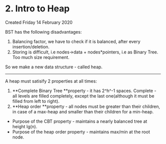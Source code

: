 # 2. Intro to Heap
Created Friday 14 February 2020

BST has the following disadvantages:

1. Balancing factor, we have to check if it is balanced, after every insertion/deletion.
2. Storing is difficult, i.e nodes->data + nodes*pointers, i.e as Binary Tree. Too much size requirement.


So we make a new data structure - called heap.

*****

A heap must satisify 2 properties at all times:

1. **Complete Binary Tree **property -  it has 2^h^-1 spaces. Complete - all levels are filled completely, except the last one(although it must be filled from left to right).
2. **Heap order **property - all nodes must be greater than their children, in case of a max-heap and smaller than their children for a min-heap.



* Purpose of the CBT property - maintains a nearly balanced tree at height lg(n).
* Purpose of the heap order property - maintains max/min at the root node.


